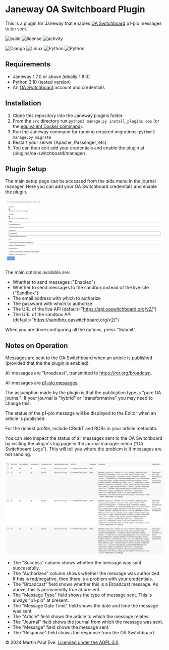 # Janeway OA Switchboard Plugin
This is a plugin for Janeway that enables [OA Switchboard](https://www.oaswitchboard.org/) p1-pio messages to be sent.

![build](https://img.shields.io/github/actions/workflow/status/openlibhums/oaswitchboard/linting.yaml) ![license](https://img.shields.io/github/license/openlibhums/oaswitchboard) ![activity](https://img.shields.io/github/last-commit/openlibhums/oaswitchboard)

![Django](https://img.shields.io/badge/Django-%23FF9900.svg?style=for-the-badge&logo=django&logoColor=white) ![Linux](https://img.shields.io/badge/Linux-FCC624?style=for-the-badge&logo=linux&logoColor=black) ![Python](https://img.shields.io/badge/python-3670A0?style=for-the-badge&logo=python&logoColor=ffdd54) ![Python](https://img.shields.io/badge/janeway-000000?style=for-the-badge&logo=janeway&logoColor=ffdd54)

## Requirements
* Janeway 1.7.0 or above (ideally 1.8.0)
* Python 3.10 (tested version)
* An [OA Switchboard](https://www.oaswitchboard.org/) account and credentials

## Installation
1. Clone this repository into the Janeway plugins folder.
2. From the `src` directory run `python3 manage.py install_plugins oas` (or the [equivalent Docker command](https://janeway.readthedocs.io/en/latest/dev/installation.html)).
3. Run the Janeway command  for running required migrations: `python3 manage.py migrate`
4. Restart your server (Apache, Passenger, etc)
5. You can then edit add your credentials and enable the plugin at <journal>/plugins/oa-switchboard/manager/.

## Plugin Setup
The main setup page can be accessed from the side menu in the journal manager. Here you can add your OA Switchboard credentials and enable the plugin.

![The setup page](docs/setup_page.png)

The main options available are:

* Whether to send messages ("Enabled")
* Whether to send messages to the sandbox instead of the live site ("Sandbox")
* The email address with which to authorize
* The password with which to authorize
* The URL of the live API (default="https://api.oaswitchboard.org/v2/")
* The URL of the sandbox API (default="https://sandbox.oaswitchboard.org/v2/")

When you are done configuring all the options, press "Submit".

## Notes on Operation
Messages are sent to the OA Switchboard when an article is published (provided that the the plugin is enabled).

All messages are "broadcast", transmitted to https://ror.org/broadcast.

All messages are [p1-pio messages](https://www.oaswitchboard.org/blog-post-16oct2022).

The assumption made by the plugin is that the publication type is "pure OA journal". If your journal is "hybrid" or "transformative" you may need to change this.

The status of the p1-pio message will be displayed to the Editor when an article is published.

For the richest profile, include CRediT and RORs in your article metadata.

You can also inspect the status of all messages sent to the OA Switchboard by visiting the plugin's log page in the journal manager menu ("OA Switchboard Logs"). This will tell you where the problem is if messages are not sending.

![The logs page](docs/message_log.png)

* The "Success" column shows whether the message was sent successfully.
* The "Authorized" column shows whether the message was authorized. If this is red/negative, then there is a problem with your credentials.
* The "Broadcast" field shows whether this is a Broadcast message. As above, this is permanently true at present.
* The "Message Type" field shows the type of message sent. This is always "p1-pio" at present.
* The "Message Date Time" field shows the date and time the message was sent.
* The "Article" field shows the article to which the message relates.
* The "Journal" field shows the journal from which the message was sent.
* The "Message" field shows the message sent.
* The "Response" field shows the response from the OA Switchboard.

&copy; 2024 Martin Paul Eve. [Licensed under the AGPL 3.0](LICENSE).
